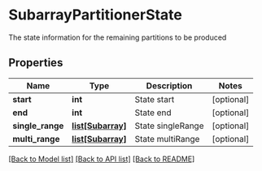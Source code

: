 # SubarrayPartitionerState

The state information for the remaining partitions to be produced

## Properties
Name | Type | Description | Notes
------------ | ------------- | ------------- | -------------
**start** | **int** | State start | [optional] 
**end** | **int** | State end | [optional] 
**single_range** | [**list[Subarray]**](Subarray.md) | State singleRange | [optional] 
**multi_range** | [**list[Subarray]**](Subarray.md) | State multiRange | [optional] 

[[Back to Model list]](../README.md#documentation-for-models) [[Back to API list]](../README.md#documentation-for-api-endpoints) [[Back to README]](../README.md)



